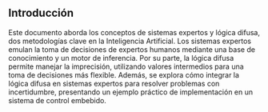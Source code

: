## Introducción

Este documento aborda los conceptos de sistemas expertos y lógica difusa, dos metodologías clave en la Inteligencia Artificial. Los sistemas expertos emulan la toma de decisiones de expertos humanos mediante una base de conocimiento y un motor de inferencia. Por su parte, la lógica difusa permite manejar la imprecisión, utilizando valores intermedios para una toma de decisiones más flexible. Además, se explora cómo integrar la lógica difusa en sistemas expertos para resolver problemas con incertidumbre, presentando un ejemplo práctico de implementación en un sistema de control embebido.
